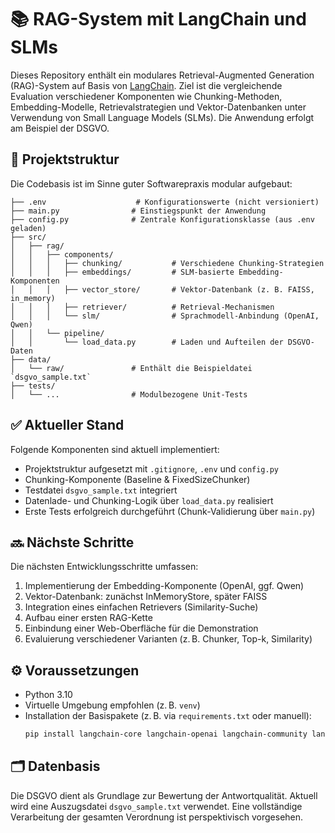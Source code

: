 # 📚 RAG-System mit LangChain und SLMs

Dieses Repository enthält ein modulares Retrieval-Augmented Generation (RAG)-System auf Basis von [LangChain](https://www.langchain.com/). Ziel ist die vergleichende Evaluation verschiedener Komponenten wie Chunking-Methoden, Embedding-Modelle, Retrievalstrategien und Vektor-Datenbanken unter Verwendung von Small Language Models (SLMs). Die Anwendung erfolgt am Beispiel der DSGVO.

## 🧱 Projektstruktur

Die Codebasis ist im Sinne guter Softwarepraxis modular aufgebaut:

```
├── .env                    # Konfigurationswerte (nicht versioniert)
├── main.py                # Einstiegspunkt der Anwendung
├── config.py              # Zentrale Konfigurationsklasse (aus .env geladen)
├── src/
│   ├── rag/
│   │   ├── components/
│   │   │   ├── chunking/           # Verschiedene Chunking-Strategien
│   │   │   ├── embeddings/         # SLM-basierte Embedding-Komponenten
│   │   │   ├── vector_store/       # Vektor-Datenbank (z. B. FAISS, in_memory)
│   │   │   ├── retriever/          # Retrieval-Mechanismen
│   │   │   └── slm/                # Sprachmodell-Anbindung (OpenAI, Qwen)
│   │   └── pipeline/
│   │       └── load_data.py        # Laden und Aufteilen der DSGVO-Daten
├── data/
│   └── raw/               # Enthält die Beispieldatei `dsgvo_sample.txt`
├── tests/
│   └── ...                # Modulbezogene Unit-Tests
```

## ✅ Aktueller Stand

Folgende Komponenten sind aktuell implementiert:

- Projektstruktur aufgesetzt mit `.gitignore`, `.env` und `config.py`
- Chunking-Komponente (Baseline & FixedSizeChunker)
- Testdatei `dsgvo_sample.txt` integriert
- Datenlade- und Chunking-Logik über `load_data.py` realisiert
- Erste Tests erfolgreich durchgeführt (Chunk-Validierung über `main.py`)

## 🔜 Nächste Schritte

Die nächsten Entwicklungsschritte umfassen:

1. Implementierung der Embedding-Komponente (OpenAI, ggf. Qwen)
2. Vektor-Datenbank: zunächst InMemoryStore, später FAISS
3. Integration eines einfachen Retrievers (Similarity-Suche)
4. Aufbau einer ersten RAG-Kette
5. Einbindung einer Web-Oberfläche für die Demonstration
6. Evaluierung verschiedener Varianten (z. B. Chunker, Top-k, Similarity)

## ⚙️ Voraussetzungen

- Python 3.10
- Virtuelle Umgebung empfohlen (z. B. `venv`)
- Installation der Basispakete (z. B. via `requirements.txt` oder manuell):
  ```bash
  pip install langchain-core langchain-openai langchain-community langchain-text-splitters python-dotenv
  ```

## 🗂️ Datenbasis

Die DSGVO dient als Grundlage zur Bewertung der Antwortqualität. Aktuell wird eine Auszugsdatei `dsgvo_sample.txt` verwendet. Eine vollständige Verarbeitung der gesamten Verordnung ist perspektivisch vorgesehen.
